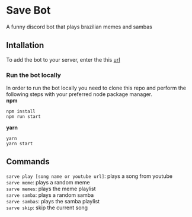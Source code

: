 # Save Bot

A funny discord bot that plays brazilian memes and sambas

## Intallation
To add the bot to your server, enter the this [url](https://discord.com/oauth2/authorize?client_id=788188036743561226&scope=bot)

### Run the bot locally
In order to run the bot locally you need to clone this repo and perform the following steps with your preferred node package manager.\
**npm**
```
npm install
npm run start
```

**yarn**
```
yarn
yarn start
```

## Commands
`sarve play [song name or youtube url]`: plays a song from youtube\
`sarve meme`: plays a random meme\
`sarve memes`: plays the meme playlist\
`sarve samba`: plays a random samba\
`sarve sambas`: plays the samba playlist\
`sarve skip`: skip the current song
